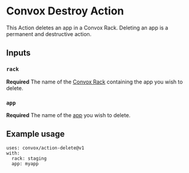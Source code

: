 # Convox Destroy Action
This Action deletes an app in a Convox Rack. Deleting an app is a permanent and destructive action.

## Inputs
### `rack`
**Required** The name of the [Convox Rack](https://docs.convox.com/introduction/rack) containing the app you wish to delete.
### `app`
**Required** The name of the [app](https://docs.convox.com/deployment/creating-an-application) you wish to delete.
## Example usage
```
uses: convox/action-delete@v1
with:
  rack: staging
  app: myapp
```